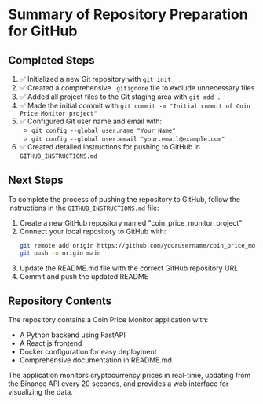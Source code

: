 # Summary of Repository Preparation for GitHub

## Completed Steps

1. ✅ Initialized a new Git repository with `git init`
2. ✅ Created a comprehensive `.gitignore` file to exclude unnecessary files
3. ✅ Added all project files to the Git staging area with `git add .`
4. ✅ Made the initial commit with `git commit -m "Initial commit of Coin Price Monitor project"`
5. ✅ Configured Git user name and email with:
   - `git config --global user.name "Your Name"`
   - `git config --global user.email "your.email@example.com"`
6. ✅ Created detailed instructions for pushing to GitHub in `GITHUB_INSTRUCTIONS.md`

## Next Steps

To complete the process of pushing the repository to GitHub, follow the instructions in the `GITHUB_INSTRUCTIONS.md` file:

1. Create a new GitHub repository named "coin_price_monitor_project"
2. Connect your local repository to GitHub with:
   ```bash
   git remote add origin https://github.com/yourusername/coin_price_monitor_project.git
   git push -u origin main
   ```
3. Update the README.md file with the correct GitHub repository URL
4. Commit and push the updated README

## Repository Contents

The repository contains a Coin Price Monitor application with:
- A Python backend using FastAPI
- A React.js frontend
- Docker configuration for easy deployment
- Comprehensive documentation in README.md

The application monitors cryptocurrency prices in real-time, updating from the Binance API every 20 seconds, and provides a web interface for visualizing the data.